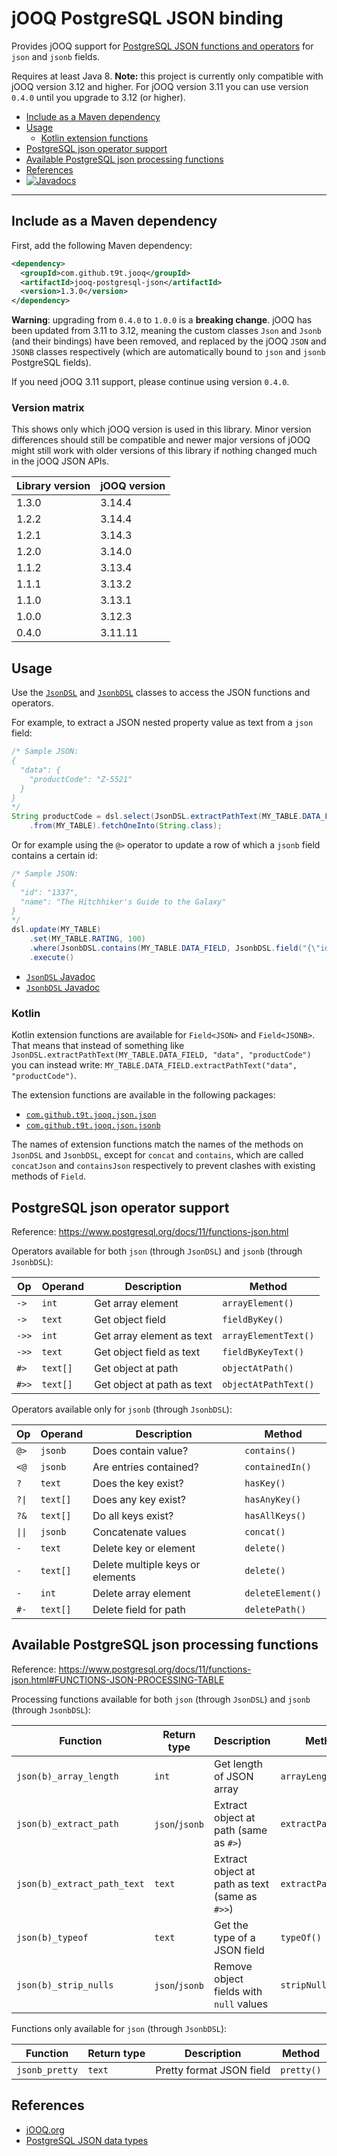 # jOOQ PostgreSQL JSON binding
Provides jOOQ support for [PostgreSQL JSON functions and operators](https://www.postgresql.org/docs/11/functions-json.html)
for `json` and `jsonb` fields.

Requires at least Java 8. **Note:** this project is currently only compatible with jOOQ version 3.12 and higher. For
jOOQ version 3.11 you can use version `0.4.0` until you upgrade to 3.12 (or higher).

- [Include as a Maven dependency](#include-as-a-maven-dependency)
- [Usage](#usage)
  - [Kotlin extension functions](#kotlin)
- [PostgreSQL json operator support](#postgresql-json-operator-support)
- [Available PostgreSQL json processing functions](#available-postgresql-json-processing-functions)
- [References](#references)
- [![Javadocs](https://javadoc.io/badge/com.github.t9t.jooq/jooq-postgresql-json.svg)](https://javadoc.io/doc/com.github.t9t.jooq/jooq-postgresql-json)

---


## Include as a Maven dependency
First, add the following Maven dependency:

```xml
<dependency>
  <groupId>com.github.t9t.jooq</groupId>
  <artifactId>jooq-postgresql-json</artifactId>
  <version>1.3.0</version>
</dependency>
```

**Warning**: upgrading from `0.4.0` to `1.0.0` is a **breaking change**. jOOQ has been updated from 3.11 to 3.12,
meaning the custom classes `Json` and `Jsonb` (and their bindings) have been removed, and replaced by the jOOQ `JSON`
and `JSONB` classes respectively (which are automatically bound to `json` and `jsonb` PostgreSQL fields).

If you need jOOQ 3.11 support, please continue using version `0.4.0`.

### Version matrix
This shows only which jOOQ version is used in this library. Minor version differences should still be compatible and
newer major versions of jOOQ might still work with older versions of this library if nothing changed much in the jOOQ
JSON APIs.

| Library version | jOOQ version |
| --- | ---- |
| 1.3.0 | 3.14.4 |
| 1.2.2 | 3.14.4 |
| 1.2.1 | 3.14.3 |
| 1.2.0 | 3.14.0 |
| 1.1.2 | 3.13.4 |
| 1.1.1 | 3.13.2 |
| 1.1.0 | 3.13.1 |
| 1.0.0 | 3.12.3 |
| 0.4.0 | 3.11.11 |

## Usage
Use the [`JsonDSL`](https://javadoc.io/static/com.github.t9t.jooq/jooq-postgresql-json/1.3.0/com/github/t9t/jooq/json/JsonDSL.html)
and [`JsonbDSL`](https://javadoc.io/static/com.github.t9t.jooq/jooq-postgresql-json/1.3.0/com/github/t9t/jooq/json/JsonbDSL.html)
classes to access the JSON functions and operators.

For example, to extract a JSON nested property value as text from a `json` field:

```java
/* Sample JSON:
{
  "data": {
    "productCode": "Z-5521"
  }
}
*/
String productCode = dsl.select(JsonDSL.extractPathText(MY_TABLE.DATA_FIELD, "data", "productCode"))
    .from(MY_TABLE).fetchOneInto(String.class);
``` 

Or for example using the `@>` operator to update a row of which a `jsonb` field contains a certain id:

```java
/* Sample JSON:
{
  "id": "1337",
  "name": "The Hitchhiker's Guide to the Galaxy"
}
*/
dsl.update(MY_TABLE)
    .set(MY_TABLE.RATING, 100)
    .where(JsonbDSL.contains(MY_TABLE.DATA_FIELD, JsonbDSL.field("{\"id\": \"1337\"}")))
    .execute()
``` 

- [`JsonDSL` Javadoc](https://javadoc.io/static/com.github.t9t.jooq/jooq-postgresql-json/1.3.0/com/github/t9t/jooq/json/JsonDSL.html)
- [`JsonbDSL` Javadoc](https://javadoc.io/static/com.github.t9t.jooq/jooq-postgresql-json/1.3.0/com/github/t9t/jooq/json/JsonbDSL.html)

### Kotlin
Kotlin extension functions are available for `Field<JSON>` and `Field<JSONB>`. That means that instead of something like
`JsonDSL.extractPathText(MY_TABLE.DATA_FIELD, "data", "productCode")` you can instead write:
`MY_TABLE.DATA_FIELD.extractPathText("data", "productCode")`.

The extension functions are available in the following packages:

- [`com.github.t9t.jooq.json.json`](https://javadoc.io/static/com.github.t9t.jooq/jooq-postgresql-json/1.3.0/com/github/t9t/jooq/json/json)
- [`com.github.t9t.jooq.json.jsonb`](https://javadoc.io/static/com.github.t9t.jooq/jooq-postgresql-json/1.3.0/com/github/t9t/jooq/json/jsonb)

The names of extension functions match the names of the methods on `JsonDSL` and `JsonbDSL`, except for `concat` and
`contains`, which are called `concatJson` and `containsJson` respectively to prevent clashes with existing methods
of `Field`.

## PostgreSQL json operator support
Reference: https://www.postgresql.org/docs/11/functions-json.html

Operators available for both `json` (through `JsonDSL`) and `jsonb` (through `JsonbDSL`):

| Op | Operand | Description | Method |
| --- | --- | --- | --- |
| `->` | `int` | Get array element | `arrayElement()` |
| `->` | `text` | Get object field | `fieldByKey()` |
| `->>` | `int` | Get array element as text | `arrayElementText()` |
| `->>` | `text` | Get object field as text | `fieldByKeyText()` |
| `#>` | `text[]` | Get object at path | `objectAtPath()` |
| `#>>` | `text[]` | Get object at path as text | `objectAtPathText()` |

Operators available only for `jsonb` (through `JsonbDSL`):


| Op | Operand | Description | Method |
| --- | --- | --- | --- |
| `@>` | `jsonb` | Does contain value? | `contains()` |
| `<@` | `jsonb` | Are entries contained? | `containedIn()` |
| `?` | `text` | Does the key exist? | `hasKey()` |
| <code>?&#124;</code> | `text[]` | Does any key exist? | `hasAnyKey()` |
| `?&` | `text[]` | Do all keys exist? | `hasAllKeys()` |
| <code>&#124;&#124;</code> | `jsonb` | Concatenate values | `concat()` |
| `-` | `text` | Delete key or element | `delete()` |
| `-` | `text[]` | Delete multiple keys or elements | `delete()` |
| `-` | `int` | Delete array element | `deleteElement()` |
| `#-` | `text[]` | Delete field for path | `deletePath()` |


## Available PostgreSQL json processing functions
Reference: https://www.postgresql.org/docs/11/functions-json.html#FUNCTIONS-JSON-PROCESSING-TABLE

Processing functions available for both `json` (through `JsonDSL`) and `jsonb` (through `JsonbDSL`):

| Function | Return type | Description | Method |
| --- | --- | --- | --- |
| `json(b)_array_length` | `int` | Get length of JSON array | `arrayLength()` |
| `json(b)_extract_path` | `json`/`jsonb` | Extract object at path (same as `#>`) | `extractPath()` |
| `json(b)_extract_path_text` | `text` | Extract object at path as text (same as `#>>`) | `extractPathText()` |
| `json(b)_typeof` | `text` | Get the type of a JSON field | `typeOf()` |
| `json(b)_strip_nulls` | `json`/`jsonb` | Remove object fields with `null` values | `stripNulls()` |

Functions only available for `json` (through `JsonbDSL`):

| Function | Return type | Description | Method |
| --- | --- | --- | --- |
| `jsonb_pretty` | `text` | Pretty format JSON field | `pretty()` |


## References
- [jOOQ.org](https://www.jooq.org/)
- [PostgreSQL JSON data types](https://www.postgresql.org/docs/current/datatype-json.html)
